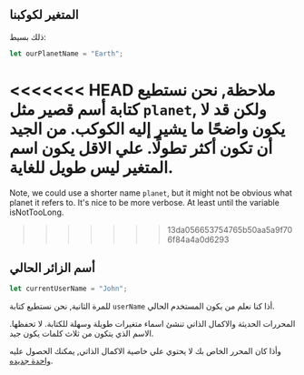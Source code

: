 ## المتغير لكوكبنا

ذلك بسيط:

```js
let ourPlanetName = "Earth";
```

<<<<<<< HEAD
ملاحظة, نحن نستطيع كتابة أسم قصير مثل `planet`, ولكن قد لا يكون واضحًا ما يشير إليه الكوكب. من الجيد أن تكون أكثر تطولًا. علي الاقل يكون اسم المتغير ليس طويل للغاية.
=======
Note, we could use a shorter name `planet`, but it might not be obvious what planet it refers to. It's nice to be more verbose. At least until the variable isNotTooLong.
>>>>>>> 13da056653754765b50aa5a9f706f84a4a0d6293

## أسم الزائر الحالي

```js
let currentUserName = "John";
```

للمرة الثانية, نحن نستطيع كتابة `userName` أذا كنا نعلم من يكون المستخدم الحالي.

المحررات الحديثة والاكمال الذاتي تنشئ اسماء متغيرات طويلة وسهلة للكتابة. لا تحفظها. الاسم الذي يتكون من ثلاث كلمات يكون جيد.

وأذا كان المحرر الخاص بك لا يحتوي علي خاصية الاكمال الذاتي, يمكنك الحصول عليه [واحدة جديده](/code-editors).
